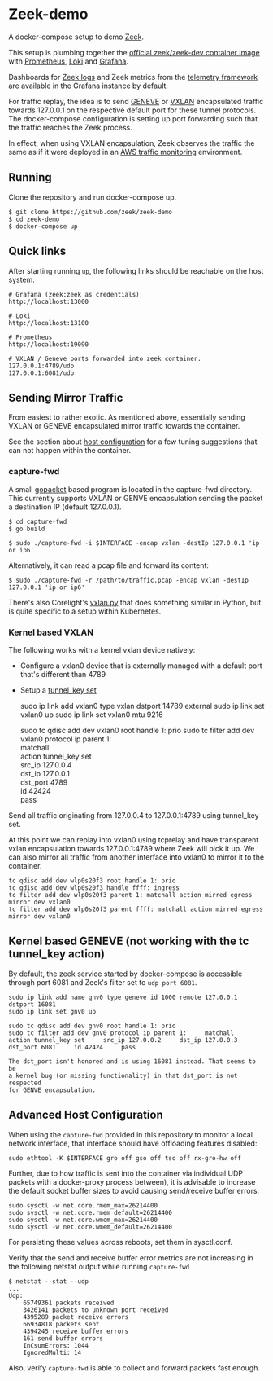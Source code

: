 # Zeek-demo

A docker-compose setup to demo [Zeek](https://github.com/zeek/zeek).

This setup is plumbing together the [official zeek/zeek-dev container image](https://hub.docker.com/r/zeek/zeek-dev)
with [Prometheus](https://prometheus.io/), [Loki](https://grafana.com/oss/loki/)
and [Grafana](https://grafana.com/grafana/).

Dashboards for [Zeek logs](https://docs.zeek.org/en/master/logs/index.html)
and Zeek metrics from the [telemetry framework](https://docs.zeek.org/en/master/frameworks/telemetry.html) are available in the Grafana instance by default.

For traffic replay, the idea is to send [GENEVE](https://www.rfc-editor.org/rfc/rfc8926.html)
or [VXLAN](https://www.rfc-editor.org/rfc/rfc7348.html) encapsulated traffic
towards 127.0.0.1 on the respective default port for these tunnel protocols.
The docker-compose configuration is setting up port forwarding such that the
traffic reaches the Zeek process.

In effect, when using VXLAN encapsulation, Zeek observes the traffic the same
as if it were deployed in an [AWS traffic monitoring](https://docs.aws.amazon.com/vpc/latest/mirroring/traffic-mirroring-packet-formats.html) environment.

## Running

Clone the repository and run docker-compose up.

    $ git clone https://github.com/zeek/zeek-demo
    $ cd zeek-demo
    $ docker-compose up

## Quick links

After starting running `up`, the following links should be reachable on
the host system.

    # Grafana (zeek:zeek as credentials)
    http://localhost:13000

    # Loki
    http://localhost:13100

    # Prometheus
    http://localhost:19090

    # VXLAN / Geneve ports forwarded into zeek container.
    127.0.0.1:4789/udp
    127.0.0.1:6081/udp


## Sending Mirror Traffic

From easiest to rather exotic. As mentioned above, essentially sending
VXLAN or GENEVE encapsulated mirror traffic towards the container.

See the section about [host configuration](#advanced-host-configuration)
for a few tuning suggestions that can not happen within the container.

### capture-fwd

A small [gopacket](https://github.com/google/gopacket) based program is located
in the capture-fwd directory. This currently supports VXLAN or GENVE
encapsulation sending the packet a destination IP (default 127.0.0.1).

    $ cd capture-fwd
    $ go build

    $ sudo ./capture-fwd -i $INTERFACE -encap vxlan -destIp 127.0.0.1 'ip or ip6'

Alternatively, it can read a pcap file and forward its content:

    $ sudo ./capture-fwd -r /path/to/traffic.pcap -encap vxlan -destIp 127.0.0.1 'ip or ip6'


There's also Corelight's [vxlan.py](https://github.com/corelight/container-monitoring/blob/main/monitoring/vxlan.py)
that does something similar in Python, but is quite specific to a setup within
Kubernetes.


### Kernel based VXLAN

The following works with a kernel vxlan device natively:

* Configure a vxlan0 device that is externally managed with a default port that's different than 4789
* Setup a [tunnel_key set](https://man7.org/linux/man-pages/man8/tc-tunnel_key.8.html)

    sudo ip link add vxlan0 type vxlan dstport 14789 external
    sudo ip link set vxlan0 up
    sudo ip link set vxlan0 mtu 9216

    sudo tc qdisc add dev vxlan0 root handle 1: prio
    sudo tc filter add dev vxlan0 protocol ip parent 1: \
       matchall \
       action tunnel_key set \
       src_ip 127.0.0.4 \
       dst_ip 127.0.0.1 \
       dst_port 4789 \
       id 42424 \
       pass

Send all traffic originating from 127.0.0.4 to 127.0.0.1:4789 using tunnel_key set.

At this point we can replay into vxlan0 using tcprelay and have transparent
vxlan encapsulation towards 127.0.0.1:4789 where Zeek will pick it up. We can
also mirror all traffic from another interface into vxlan0 to mirror it to
the container.

    tc qdisc add dev wlp0s20f3 root handle 1: prio
    tc qdisc add dev wlp0s20f3 handle ffff: ingress
    tc filter add dev wlp0s20f3 parent 1: matchall action mirred egress mirror dev vxlan0
    tc filter add dev wlp0s20f3 parent ffff: matchall action mirred egress mirror dev vxlan0



## Kernel based GENEVE (not working with the tc tunnel_key action)

By default, the zeek service started by docker-compose is accessible
through port 6081 and Zeek's filter set to ``udp port 6081``.

    sudo ip link add name gnv0 type geneve id 1000 remote 127.0.0.1 dstport 16081
    sudo ip link set gnv0 up

    sudo tc qdisc add dev gnv0 root handle 1: prio
    sudo tc filter add dev gnv0 protocol ip parent 1:     matchall     action tunnel_key set     src_ip 127.0.0.2     dst_ip 127.0.0.3     dst_port 6081     id 42424     pass

    The dst_port isn't honored and is using 16081 instead. That seems to be
    a kernel bug (or missing functionality) in that dst_port is not respected
    for GENVE encapsulation.


## Advanced Host Configuration

When using the `capture-fwd` provided in this repository to monitor a local
network interface, that interface should have offloading features disabled:

    sudo ethtool -K $INTERFACE gro off gso off tso off rx-gro-hw off

Further, due to how traffic is sent into the container via individual UDP
packets with a docker-proxy process between), it is advisable to increase
the default socket buffer sizes to avoid causing send/receive buffer errors:

    sudo sysctl -w net.core.rmem_max=26214400
    sudo sysctl -w net.core.rmem_default=26214400
    sudo sysctl -w net.core.wmem_max=26214400
    sudo sysctl -w net.core.wmem_default=26214400

For persisting these values across reboots, set them in sysctl.conf.

Verify that the send and receive buffer error metrics are not increasing
in the following netstat output while running `capture-fwd`

    $ netstat --stat --udp
    ...
    Udp:
        65749361 packets received
        3426141 packets to unknown port received
        4395289 packet receive errors
        66934818 packets sent
        4394245 receive buffer errors
        161 send buffer errors
        InCsumErrors: 1044
        IgnoredMulti: 14

Also, verify `capture-fwd` is able to collect and forward packets fast enough.

